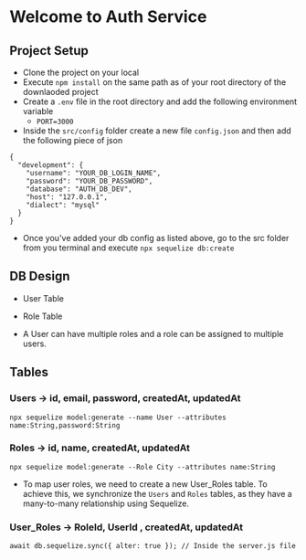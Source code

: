 # Welcome to Auth Service

## Project Setup

- Clone the project on your local
- Execute `npm install` on the same path as of your root directory of the
  downlaoded project
- Create a `.env` file in the root directory and add the following environment
  variable
  - `PORT=3000`
- Inside the `src/config` folder create a new file `config.json` and then add
  the following piece of json

```
{
  "development": {
    "username": "YOUR_DB_LOGIN_NAME",
    "password": "YOUR_DB_PASSWORD",
    "database": "AUTH_DB_DEV",
    "host": "127.0.0.1",
    "dialect": "mysql"
  }
}
```

- Once you've added your db config as listed above, go to the src folder from
  you terminal and execute `npx sequelize db:create`

## DB Design

- User Table
- Role Table

- A User can have multiple roles and a role can be assigned to multiple users.

## Tables

### Users -> id, email, password, createdAt, updatedAt

```
npx sequelize model:generate --name User --attributes name:String,password:String
```

### Roles -> id, name, createdAt, updatedAt

```
npx sequelize model:generate --Role City --attributes name:String
```

- To map user roles, we need to create a new User_Roles table. To achieve this,
  we synchronize the `Users` and `Roles` tables, as they have a many-to-many
  relationship using Sequelize.

### User_Roles -> RoleId, UserId , createdAt, updatedAt

```
await db.sequelize.sync({ alter: true }); // Inside the server.js file
```
